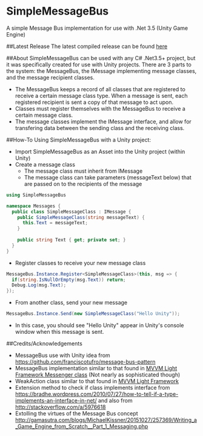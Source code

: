 # SimpleMessageBus
A simple Message Bus implementation for use with .Net 3.5 (Unity Game Engine)

##Latest Release
The latest compiled release can be found [here](https://drive.google.com/file/d/0B7q5jPppblzUb2F6amc4bGFMMlE/view?usp=sharing)

##About
SimpleMessageBus can be used with any C# .Net3.5+ project, but it was specifically created for use with Unity projects.  There are 3 parts to the system: the MessageBus, the IMessage implementing message classes, and the message recipient classes.
* The MessageBus keeps a record of all classes that are registered to receive a certain message class type.  When a message is sent, each registered recipient is sent a copy of that message to act upon.  
* Classes must register themselves with the MessageBus to receive a certain message class.
* The message classes implement the IMessage interface, and allow for transfering data between the sending class and the receiving class.

##How-To
Using SimpleMessageBus with a Unity project:
* Import SimpleMessageBus as an Asset into the Unity project (within Unity)
* Create a message class
  * The message class must inherit from IMessage
  * The message class can take parameters (messageText below) that are passed on to the recipients of the message
```c#
using SimpleMessageBus

namespace Messages {
  public class SimpleMessageClass : IMessage {
    public SimpleMessageClass(string messageText) {
      this.Text = messageText;
    }
    
    public string Text { get; private set; }
  }
}
```
* Register classes to receive your new message class
```c#
MessageBus.Instance.Register<SimpleMessageClass>(this, msg => {
  if(string.IsNullOrEmpty(msg.Text)) return;
  Debug.Log(msg.Text);
});
```
* From another class, send your new message
```c#
MessageBus.Instance.Send(new SimpleMessageClass("Hello Unity"));
```
* In this case, you should see "Hello Unity" appear in Unity's console window when this message is sent.

##Credits/Acknowledgements
* MessageBus use with Unity idea from https://github.com/franciscotufro/message-bus-pattern
* MessageBus implementation similar to that found in [MVVM Light Framework Messenger class](http://mvvmlight.codeplex.com/SourceControl/latest#GalaSoft.MvvmLight/GalaSoft.MvvmLight%20%28PCL%29/Messaging/Messenger.cs) (Not nearly as sophisticated though)
* WeakAction class similar to that found in [MVVM Light Framework](http://mvvmlight.codeplex.com/SourceControl/latest#GalaSoft.MvvmLight/GalaSoft.MvvmLight%20%28PCL%29/Helpers/WeakAction.cs)
* Extension method to check if class implements interface from https://bradhe.wordpress.com/2010/07/27/how-to-tell-if-a-type-implements-an-interface-in-net/
and also from http://stackoverflow.com/a/5976618
* Extolling the virtues of the Message Bus concept http://gamasutra.com/blogs/MichaelKissner/20151027/257369/Writing_a_Game_Engine_from_Scratch__Part_1_Messaging.php


